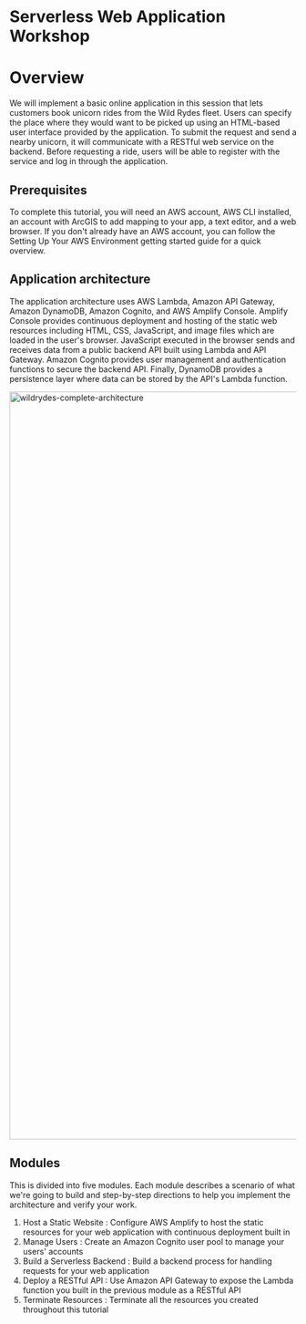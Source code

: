 # Serverless Web Application Workshop

# Overview

We will implement a basic online application in this session that lets customers book unicorn rides from the Wild Rydes fleet. Users can specify the place where they would want to be picked up using an HTML-based user interface provided by the application. To submit the request and send a nearby unicorn, it will communicate with a RESTful web service on the backend. Before requesting a ride, users will be able to register with the service and log in through the application.

## Prerequisites

To complete this tutorial, you will need an AWS account, AWS CLI installed, an account with ArcGIS to add mapping to your app, a text editor, and a web browser. If you don't already have an AWS account, you can follow the Setting Up Your AWS Environment getting started guide for a quick overview.

## Application architecture

The application architecture uses AWS Lambda, Amazon API Gateway, Amazon DynamoDB, Amazon Cognito, and AWS Amplify Console. Amplify Console provides continuous deployment and hosting of the static web resources including HTML, CSS, JavaScript, and image files which are loaded in the user's browser. JavaScript executed in the browser sends and receives data from a public backend API built using Lambda and API Gateway. Amazon Cognito provides user management and authentication functions to secure the backend API. Finally, DynamoDB provides a persistence layer where data can be stored by the API's Lambda function.

<img width="1312" alt="wildrydes-complete-architecture" src="https://github.com/atharva5683/Serverless-Web-Application/assets/160429511/8d181ffe-1428-45c6-a123-960094121793">

## Modules
This is divided into five modules. Each module describes a scenario of what we're going to build and step-by-step directions to help you implement the architecture and verify your work. 

1) Host a Static Website : Configure AWS Amplify to host the static resources for your web application with continuous deployment built in
2) Manage Users : Create an Amazon Cognito user pool to manage your users' accounts
3) Build a Serverless Backend : Build a backend process for handling requests for your web application
4) Deploy a RESTful API : Use Amazon API Gateway to expose the Lambda function you built in the previous module as a RESTful API
5) Terminate Resources : Terminate all the resources you created throughout this tutorial
